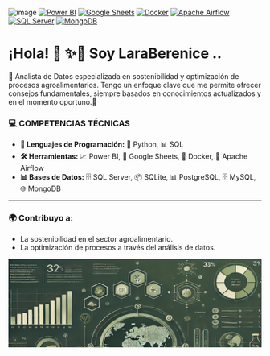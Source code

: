 ![image](https://github.com/user-attachments/assets/70bb8b8e-b3ce-48a3-ae6f-5c4cb1db8434) 
[![Power BI](https://img.icons8.com/?size=100&id=qYfwpsRXEcpc&format=png&color=000000)](ENLACE_POWER_BI) 
[![Google Sheets](https://img.icons8.com/?size=100&id=30461&format=png&color=000000)](ENLACE_GOOGLE_SHEETS) 
[![Docker](https://img.icons8.com/?size=100&id=cdYUlRaag9G9&format=png&color=000000)](ENLACE_DOCKER) 
[![Apache Airflow](URL_DE_IMAGEN_APACHE_AIRFLOW)](ENLACE_APACHE_AIRFLOW) 
[![SQL Server](https://img.icons8.com/?size=100&id=uOsDUfEtcu5S&format=png&color=000000)](ENLACE_SQL_SERVER) 
[![MongoDB](URL_DE_IMAGEN_MONGODB)](ENLACE_MONGODB)

# ¡Hola! 👋 ✨🔭 Soy LaraBerenice ..

🌱 Analista de Datos especializada en sostenibilidad y optimización de procesos agroalimentarios. Tengo un enfoque clave que me permite ofrecer consejos fundamentales, siempre basados en conocimientos actualizados y en el momento oportuno.🌱

### 💻 COMPETENCIAS TÉCNICAS
- **🔧 Lenguajes de Programación:** 🐍 Python, 📊 SQL
- **🛠 Herramientas:** 📈 Power BI, 📅 Google Sheets, 🐳 Docker, 🚀 Apache Airflow
- **📊 Bases de Datos:** 🗄️ SQL Server, 📦 SQLite, 📊 PostgreSQL, 🗄️ MySQL, 🌐 MongoDB

---

### 🌍 Contribuyo a:
- La sostenibilidad en el sector agroalimentario.
- La optimización de procesos a través del análisis de datos.

![Nueva Imagen](https://github.com/LaraBerenice/Repo_Imagenes/blob/main/xx.png)


